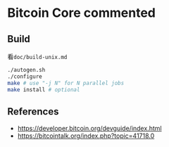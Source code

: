 # Bitcoin Core commented

## Build

看`doc/build-unix.md`

```bash
./autogen.sh
./configure
make # use "-j N" for N parallel jobs
make install # optional
```

## References

- https://developer.bitcoin.org/devguide/index.html
- https://bitcointalk.org/index.php?topic=41718.0